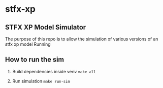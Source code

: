 # stfx-xp

## STFX XP Model Simulator

The purpose of this repo is to allow the simulation of various versions of an stfx xp model
Running

## How to run the sim

1. Build dependencies inside venv
   `make all`

2. Run simulation
   `make run-sim`
